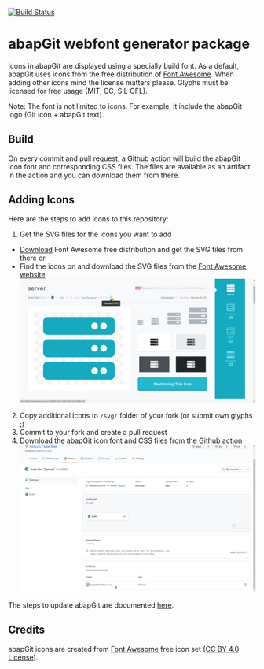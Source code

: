 [![Build Status](https://travis-ci.com/abapGit/icon-font.svg?branch=master)](https://travis-ci.com/abapGit/icon-font)

# abapGit webfont generator package

Icons in abapGit are displayed using a specially build font. As a default, abapGit uses icons from the free distribution of [Font Awesome](https://fontawesome.com/). When adding other icons mind the license matters please. Glyphs must be licensed for free usage (MIT, CC, SIL OFL).

Note: The font is not limited to icons. For example, it include the abapGit logo (Git icon + abapGit text).

## Build

On every commit and pull request, a Github action will build the abapGit icon font and corresponding CSS files. The files are available as an artifact in the action and you can download them from there.

## Adding Icons

Here are the steps to add icons to this repository:

1. Get the SVG files for the icons you want to add
- [Download](https://fontawesome.com/download) Font Awesome free distribution and get the SVG files from there or
- Find the icons on and download the SVG files from the [Font Awesome website](https://fontawesome.com/icons?d=gallery&m=free)
![Font Awesome Example](img/fontawesome-example.png)
2. Copy additional icons to `/svg/` folder of your fork (or submit own glyphs ;)
3. Commit to your fork and create a pull request
4. Download the abapGit icon font and CSS files from the Github action
![Build Example](img/build-example.png)

The steps to update abapGit are documented [here](https://docs.abapgit.org/development/adding-icons.html).

## Credits

abapGit icons are created from [Font Awesome](https://fontawesome.com/) free icon set ([CC BY 4.0 License](https://fontawesome.com/license/free)).
